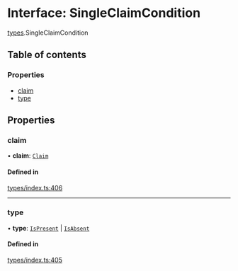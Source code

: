 # Interface: SingleClaimCondition

[types](../wiki/types).SingleClaimCondition

## Table of contents

### Properties

- [claim](../wiki/types.SingleClaimCondition#claim)
- [type](../wiki/types.SingleClaimCondition#type)

## Properties

### claim

• **claim**: [`Claim`](../wiki/types#claim)

#### Defined in

[types/index.ts:406](https://github.com/PolymathNetwork/polymesh-sdk/blob/299ce247/src/types/index.ts#L406)

___

### type

• **type**: [`IsPresent`](../wiki/types.ConditionType#ispresent) \| [`IsAbsent`](../wiki/types.ConditionType#isabsent)

#### Defined in

[types/index.ts:405](https://github.com/PolymathNetwork/polymesh-sdk/blob/299ce247/src/types/index.ts#L405)
